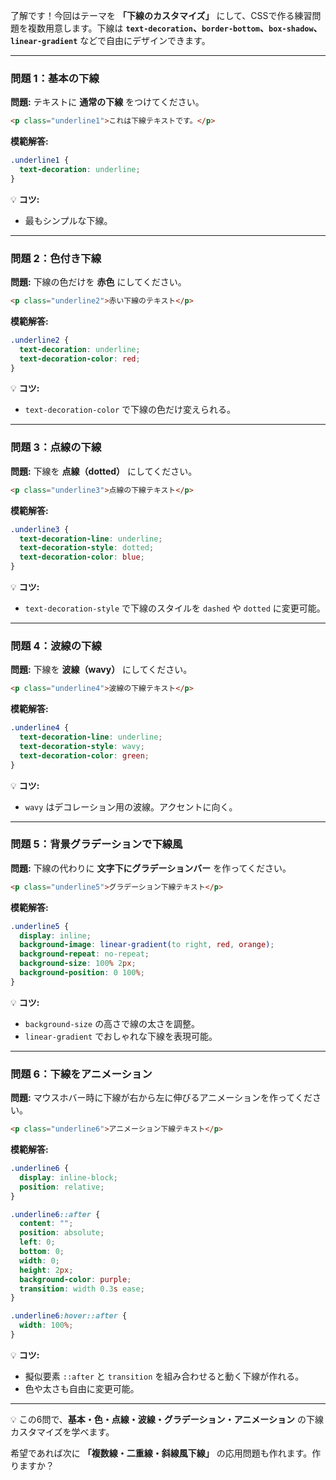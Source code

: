 了解です！今回はテーマを **「下線のカスタマイズ」** にして、CSSで作る練習問題を複数用意します。下線は **`text-decoration`、`border-bottom`、`box-shadow`、`linear-gradient`** などで自由にデザインできます。

---

### 問題 1：基本の下線

**問題:**
テキストに **通常の下線** をつけてください。

```html
<p class="underline1">これは下線テキストです。</p>
```

**模範解答:**

```css
.underline1 {
  text-decoration: underline;
}
```

💡 **コツ:**

* 最もシンプルな下線。

---

### 問題 2：色付き下線

**問題:**
下線の色だけを **赤色** にしてください。

```html
<p class="underline2">赤い下線のテキスト</p>
```

**模範解答:**

```css
.underline2 {
  text-decoration: underline;
  text-decoration-color: red;
}
```

💡 **コツ:**

* `text-decoration-color` で下線の色だけ変えられる。

---

### 問題 3：点線の下線

**問題:**
下線を **点線（dotted）** にしてください。

```html
<p class="underline3">点線の下線テキスト</p>
```

**模範解答:**

```css
.underline3 {
  text-decoration-line: underline;
  text-decoration-style: dotted;
  text-decoration-color: blue;
}
```

💡 **コツ:**

* `text-decoration-style` で下線のスタイルを `dashed` や `dotted` に変更可能。

---

### 問題 4：波線の下線

**問題:**
下線を **波線（wavy）** にしてください。

```html
<p class="underline4">波線の下線テキスト</p>
```

**模範解答:**

```css
.underline4 {
  text-decoration-line: underline;
  text-decoration-style: wavy;
  text-decoration-color: green;
}
```

💡 **コツ:**

* `wavy` はデコレーション用の波線。アクセントに向く。

---

### 問題 5：背景グラデーションで下線風

**問題:**
下線の代わりに **文字下にグラデーションバー** を作ってください。

```html
<p class="underline5">グラデーション下線テキスト</p>
```

**模範解答:**

```css
.underline5 {
  display: inline;
  background-image: linear-gradient(to right, red, orange);
  background-repeat: no-repeat;
  background-size: 100% 2px;
  background-position: 0 100%;
}
```

💡 **コツ:**

* `background-size` の高さで線の太さを調整。
* `linear-gradient` でおしゃれな下線を表現可能。

---

### 問題 6：下線をアニメーション

**問題:**
マウスホバー時に下線が右から左に伸びるアニメーションを作ってください。

```html
<p class="underline6">アニメーション下線テキスト</p>
```

**模範解答:**

```css
.underline6 {
  display: inline-block;
  position: relative;
}

.underline6::after {
  content: "";
  position: absolute;
  left: 0;
  bottom: 0;
  width: 0;
  height: 2px;
  background-color: purple;
  transition: width 0.3s ease;
}

.underline6:hover::after {
  width: 100%;
}
```

💡 **コツ:**

* 擬似要素 `::after` と `transition` を組み合わせると動く下線が作れる。
* 色や太さも自由に変更可能。

---

💡 この6問で、**基本・色・点線・波線・グラデーション・アニメーション** の下線カスタマイズを学べます。

希望であれば次に **「複数線・二重線・斜線風下線」** の応用問題も作れます。作りますか？
